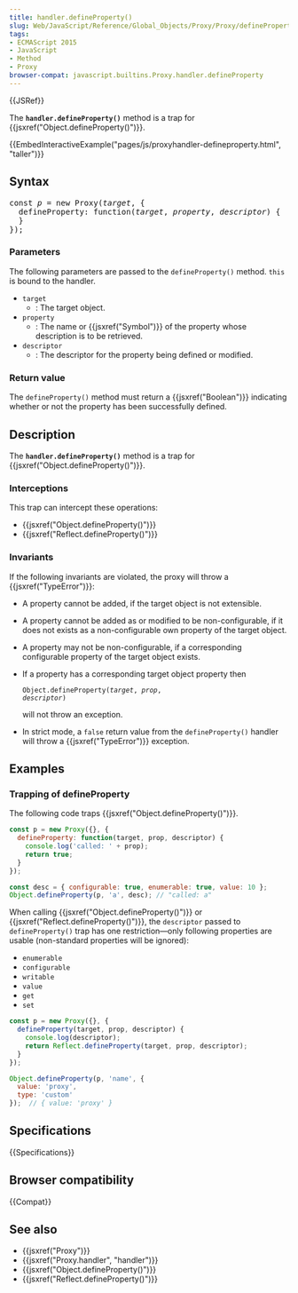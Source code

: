 ```yaml
---
title: handler.defineProperty()
slug: Web/JavaScript/Reference/Global_Objects/Proxy/Proxy/defineProperty
tags:
- ECMAScript 2015
- JavaScript
- Method
- Proxy
browser-compat: javascript.builtins.Proxy.handler.defineProperty
---
```

{{JSRef}}

The **`handler.defineProperty()`** method is a trap for
{{jsxref("Object.defineProperty()")}}.

{{EmbedInteractiveExample("pages/js/proxyhandler-defineproperty.html", "taller")}}

## Syntax

<pre class="brush: js">const <var>p</var> = new Proxy(<var>target</var>, {
  defineProperty: function(<var>target</var>, <var>property</var>, <var>descriptor</var>) {
  }
});
</pre>

### Parameters

The following parameters are passed to the `defineProperty()` method. `this` is
bound to the handler.

- `target`
  - : The target object.
- `property`
  - : The name or {{jsxref("Symbol")}} of the property whose description
    is to be retrieved.
- `descriptor`
  - : The descriptor for the property being defined or modified.

### Return value

The `defineProperty()` method must return a {{jsxref("Boolean")}}
indicating whether or not the property has been successfully defined.

## Description

The **`handler.defineProperty()`** method is a trap for
{{jsxref("Object.defineProperty()")}}.

### Interceptions

This trap can intercept these operations:

- {{jsxref("Object.defineProperty()")}}
- {{jsxref("Reflect.defineProperty()")}}

### Invariants

If the following invariants are violated, the proxy will throw a
{{jsxref("TypeError")}}:

- A property cannot be added, if the target object is not extensible.
- A property cannot be added as or modified to be non-configurable, if it does
  not exists as a non-configurable own property of the target object.
- A property may not be non-configurable, if a corresponding configurable
  property of the target object exists.
- If a property has a corresponding target object property then

  <code>Object.defineProperty(<var>target</var>, <var>prop</var>,
  <var>descriptor</var>)</code>

  will not throw an exception.

- In strict mode, a `false` return value from the `defineProperty()` handler
  will throw a {{jsxref("TypeError")}} exception.

## Examples

### Trapping of defineProperty

The following code traps {{jsxref("Object.defineProperty()")}}.

```js
const p = new Proxy({}, {
  defineProperty: function(target, prop, descriptor) {
    console.log('called: ' + prop);
    return true;
  }
});

const desc = { configurable: true, enumerable: true, value: 10 };
Object.defineProperty(p, 'a', desc); // "called: a"
```

When calling {{jsxref("Object.defineProperty()")}} or
{{jsxref("Reflect.defineProperty()")}}, the `descriptor` passed to
`defineProperty()` trap has one restriction—only following properties are usable
(non-standard properties will be ignored):

- `enumerable`
- `configurable`
- `writable`
- `value`
- `get`
- `set`

```js
const p = new Proxy({}, {
  defineProperty(target, prop, descriptor) {
    console.log(descriptor);
    return Reflect.defineProperty(target, prop, descriptor);
  }
});

Object.defineProperty(p, 'name', {
  value: 'proxy',
  type: 'custom'
});  // { value: 'proxy' }
```

## Specifications

{{Specifications}}

## Browser compatibility

{{Compat}}

## See also

- {{jsxref("Proxy")}}
- {{jsxref("Proxy.handler", "handler")}}
- {{jsxref("Object.defineProperty()")}}
- {{jsxref("Reflect.defineProperty()")}}
